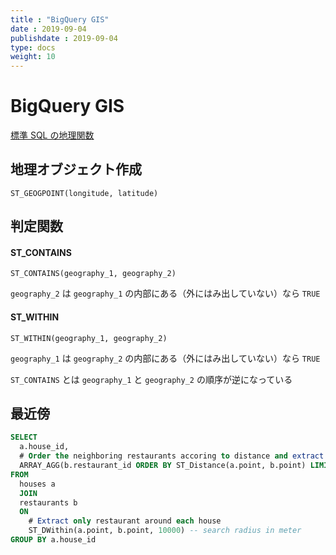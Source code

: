 ```yaml
---
title : "BigQuery GIS"
date : 2019-09-04
publishdate : 2019-09-04
type: docs
weight: 10
---
```


# BigQuery GIS

[標準 SQL の地理関数](https://cloud.google.com/bigquery/docs/reference/standard-sql/geography_functions?hl=ja)



## 地理オブジェクト作成

```
ST_GEOGPOINT(longitude, latitude)
```



## 判定関数

#### ST_CONTAINS

```
ST_CONTAINS(geography_1, geography_2)
```

`geography_2` は `geography_1` の内部にある（外にはみ出していない）なら `TRUE`




#### ST_WITHIN

```
ST_WITHIN(geography_1, geography_2)
```

`geography_1` は `geography_2` の内部にある（外にはみ出していない）なら `TRUE`

`ST_CONTAINS` とは `geography_1` と `geography_2` の順序が逆になっている


## 最近傍

```sql
SELECT 
  a.house_id, 
  # Order the neighboring restaurants accoring to distance and extract a restaurant having shortest distance 
  ARRAY_AGG(b.restaurant_id ORDER BY ST_Distance(a.point, b.point) LIMIT 1)[ORDINAL(1)] as neighbor_restaurant_id_id
FROM
  houses a
  JOIN
  restaurants b
  ON 
    # Extract only restaurant around each house
    ST_DWithin(a.point, b.point, 10000) -- search radius in meter
GROUP BY a.house_id
```